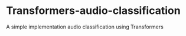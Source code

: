 # Transformers-audio-classification
A simple implementation audio classification using Transformers
